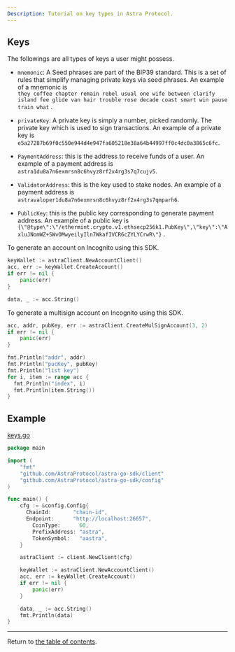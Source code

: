 ```yaml
---
Description: Tutorial on key types in Astra Protocol.
---
```


## Keys

The followings are all types of keys a user might possess.

* `mnemonic`: A Seed phrases are part of the BIP39 standard. This is a set of rules that simplify managing private keys
  via seed phrases. An example of a mnemonic is  
  `they coffee chapter remain rebel usual one wife between clarify island fee glide van hair trouble rose decade coast smart win pause train what`
  .

* `privateKey`: A private key is simply a number, picked randomly. The private key which is used to sign transactions.
  An example of a private key is  
  `e5a27287b69f0c550e944d4e947fa605218e38a64b44997ff0c4dc0a3865c6fc`.

* `PaymentAddress`: this is the address to receive funds of a user. An example of a payment address
  is `astra1du8a7n6exmrsn8c6hvyz8rf2x4rg3s7q7cujv5`.
* `ValidatorAddress`: this is the key used to stake nodes. An example of a payment address
  is `astravaloper1du8a7n6exmrsn8c6hvyz8rf2x4rg3s7qmparh6`.
* `PublicKey`: this is the public key corresponding to generate payment address. An example of a public key
  is `{\"@type\":\"/ethermint.crypto.v1.ethsecp256k1.PubKey\",\"key\":\"AxluJNomWZ+SWvOMwyeilyIln7WkafIVCR6cZYLYCrwR\"}`
  .

To generate an account on Incognito using this SDK.

```go
keyWallet := astraClient.NewAccountClient()
acc, err := keyWallet.CreateAccount()
if err != nil {
    panic(err)
}

data, _ := acc.String()
```

To generate a multisign account on Incognito using this SDK.

```go
acc, addr, pubKey, err := astraClient.CreateMulSignAccount(3, 2)
if err != nil {
    panic(err)
}

fmt.Println("addr", addr)
fmt.Println("pucKey", pubKey)
fmt.Println("list key")
for i, item := range acc {
  fmt.Println("index", i)
  fmt.Println(item.String())
}
```

## Example

[keys.go](./../example/keys.go)

```go
package main

import (
	"fmt"
	"github.com/AstraProtocol/astra-go-sdk/client"
	"github.com/AstraProtocol/astra-go-sdk/config"
)

func main() {
	cfg := &config.Config{
      ChainId:       "chain-id",
      Endpoint:      "http://localhost:26657",
		CoinType:      60,
		PrefixAddress: "astra",
		TokenSymbol:   "aastra",
	}

	astraClient := client.NewClient(cfg)

	keyWallet := astraClient.NewAccountClient()
	acc, err := keyWallet.CreateAccount()
	if err != nil {
		panic(err)
	}

	data, _ := acc.String()
	fmt.Println(data)
}
```

---
Return to [the table of contents](./readme.md).